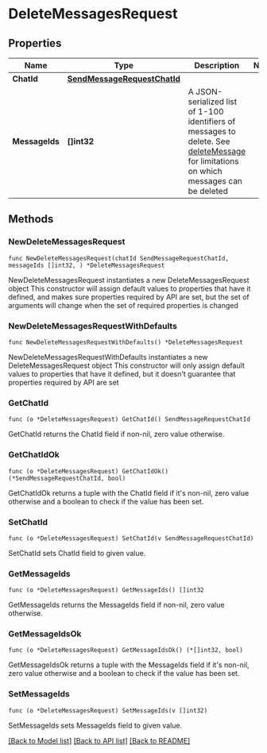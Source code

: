 # DeleteMessagesRequest

## Properties

Name | Type | Description | Notes
------------ | ------------- | ------------- | -------------
**ChatId** | [**SendMessageRequestChatId**](SendMessageRequestChatId.md) |  | 
**MessageIds** | **[]int32** | A JSON-serialized list of 1-100 identifiers of messages to delete. See [deleteMessage](https://core.telegram.org/bots/api/#deletemessage) for limitations on which messages can be deleted | 

## Methods

### NewDeleteMessagesRequest

`func NewDeleteMessagesRequest(chatId SendMessageRequestChatId, messageIds []int32, ) *DeleteMessagesRequest`

NewDeleteMessagesRequest instantiates a new DeleteMessagesRequest object
This constructor will assign default values to properties that have it defined,
and makes sure properties required by API are set, but the set of arguments
will change when the set of required properties is changed

### NewDeleteMessagesRequestWithDefaults

`func NewDeleteMessagesRequestWithDefaults() *DeleteMessagesRequest`

NewDeleteMessagesRequestWithDefaults instantiates a new DeleteMessagesRequest object
This constructor will only assign default values to properties that have it defined,
but it doesn't guarantee that properties required by API are set

### GetChatId

`func (o *DeleteMessagesRequest) GetChatId() SendMessageRequestChatId`

GetChatId returns the ChatId field if non-nil, zero value otherwise.

### GetChatIdOk

`func (o *DeleteMessagesRequest) GetChatIdOk() (*SendMessageRequestChatId, bool)`

GetChatIdOk returns a tuple with the ChatId field if it's non-nil, zero value otherwise
and a boolean to check if the value has been set.

### SetChatId

`func (o *DeleteMessagesRequest) SetChatId(v SendMessageRequestChatId)`

SetChatId sets ChatId field to given value.


### GetMessageIds

`func (o *DeleteMessagesRequest) GetMessageIds() []int32`

GetMessageIds returns the MessageIds field if non-nil, zero value otherwise.

### GetMessageIdsOk

`func (o *DeleteMessagesRequest) GetMessageIdsOk() (*[]int32, bool)`

GetMessageIdsOk returns a tuple with the MessageIds field if it's non-nil, zero value otherwise
and a boolean to check if the value has been set.

### SetMessageIds

`func (o *DeleteMessagesRequest) SetMessageIds(v []int32)`

SetMessageIds sets MessageIds field to given value.



[[Back to Model list]](../README.md#documentation-for-models) [[Back to API list]](../README.md#documentation-for-api-endpoints) [[Back to README]](../README.md)


